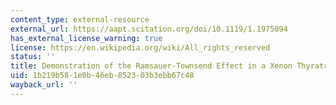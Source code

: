 ```yaml
---
content_type: external-resource
external_url: https://aapt.scitation.org/doi/10.1119/1.1975094
has_external_license_warning: true
license: https://en.wikipedia.org/wiki/All_rights_reserved
status: ''
title: Demonstration of the Ramsauer-Townsend Effect in a Xenon Thyratron
uid: 1b219b58-1e0b-46eb-8523-03b3ebb67c48
wayback_url: ''
---
```

